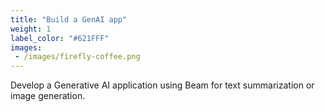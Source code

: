 ```yaml
---
title: "Build a GenAI app"
weight: 1
label_color: "#621FFF"
images:
 - /images/firefly-coffee.png
---
```


Develop a Generative AI application using Beam for text summarization or image generation.